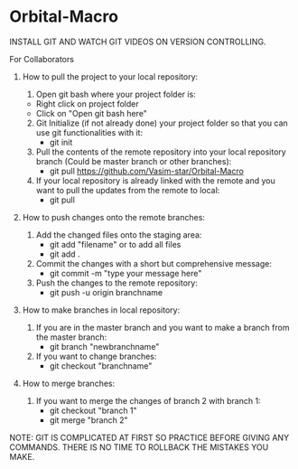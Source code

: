 # Orbital-Macro

INSTALL GIT AND WATCH GIT VIDEOS ON VERSION CONTROLLING.

For Collaborators 
1) How to pull the project to your local repository:
    1. Open git bash where your project folder is:
      - Right click on project folder
      - Click on "Open git bash here"
    2. Git Initialize (if not already done) your project folder so that you can use git functionalities with it:
       - git init
    3. Pull the contents of the remote repository into your local repository branch (Could be master branch or other branches):
       - git pull https://github.com/Vasim-star/Orbital-Macro
    4. If your local repository is already linked with the remote and you want to pull the updates from the remote to local:
       - git pull

2) How to push changes onto the remote branches:
    1. Add the changed files onto the staging area:
       - git add "filename"
       or to add all files
       - git add .  
    2. Commit the changes with a short but comprehensive message:
       - git commit -m "type your message here"
    3. Push the changes to the remote repository:
       - git push -u origin branchname

3) How to make branches in local repository:
    1. If you are in the master branch and you want to make a branch from the master branch:
        - git branch "newbranchname"
    2. If you want to change branches:
        - git checkout "branchname"

4) How to merge branches:
    1. If you want to merge the changes of branch 2 with branch 1:
        - git checkout "branch 1"
        - git merge "branch 2"

NOTE: GIT IS COMPLICATED AT FIRST SO PRACTICE BEFORE GIVING ANY COMMANDS. THERE IS NO TIME TO ROLLBACK THE MISTAKES YOU MAKE. 
